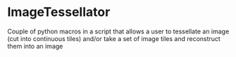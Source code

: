 # ImageTessellator
Couple of python macros in a script that allows a user to tessellate an image (cut into continuous tiles) and/or take a set of image tiles and reconstruct them into an image 
